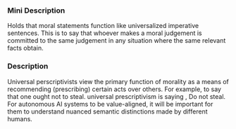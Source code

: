 ### Mini Description

Holds that moral statements function like universalized imperative sentences. This is to say that whoever makes a moral judgement is committed to the same judgement in any situation where the same relevant facts obtain.  

### Description

Universal perscriptivists view the primary function of morality as a means of recommending (prescribing) certain acts over others. For example, to say that one ought not to steal. universal prescriptivism is saying , Do not steal. For autonomous AI systems to be value-aligned, it will be important for them to understand nuanced semantic distinctions made by different humans.
